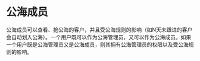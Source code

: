 # 公海成员

公海成员可以查看、抢公海的客户，并且受公海规则的影响（如N天未跟进的客户会自动划入公海）。一个用户既可以作为公海管理员，又可以作为公海成员。如果一个用户既是公海管理员又是公海成员，则其拥有公海管理员的权限以及受公海规则的影响。

